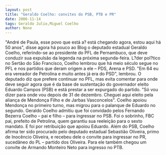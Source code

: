 ```yaml
---
layout: post
title: "Geraldo Coelho: convites do PSB, PTB e PR"
date: 2006-11-14
tags: Geraldo Julio,Miguel Coelho
author: None
---
```

\"André de Paula, esse povo que está a? está chegando agora, estou aqui há 50 anos\", disse agora há pouco ao Blog o deputado estadual Geraldo Coelho, referindo-se ao presidente do PFL de Pernambuco, que deve conduzir sua expulsão da legenda na próxima segunda-feira.
L?der pol?tico no Sertão do São Francisco, Coelho lembrou que há meio século segue no PFL e nos partidos que deram origem a ele – PDS, Arena e PSD. \"Em 64 eu era vereador de Petrolina e muito antes já era do PSD\", lembrou.
O deputado diz que prefere continuar no PFL, mas evita comentar para onde deve seguir agora que é da base de sustentação do governador eleito Eduardo Campos (PSB) e está prestar a ser expurgado do partido.
\"Só vou dizer para onde vou depois de 31 de dezembro. Cheguei aqui eleito pela aliança de Mendonça Filho e de Jarbas Vasconcelos\". Coelho apoiou Mendonça no primeiro turno, mas migrou para o palanque de Eduardo no segundo.
Geraldo Coelho admitiu que foi convidado pelos Fernando Bezerra Coelho – pai e filho – para ingressar no PSB. Foi o sobrinho, FBC pai, prefeito de Petrolina, quem garantiu sua reeleição para o sexto mandato. E foi por retribuição que apoiou Eduardo.
Além do PSB, Coelho afirma ter sido procurado pelo deputado estadual Sebastião Oliveira, primo de Inocêncio Oliveira, e recebeu dele o convite para ingressar no PR, sucedâneo do PL – partido dos Oliveira.
Para ele também chegou um convite de Armando Monteiro Neto para ingresso no PTB. 